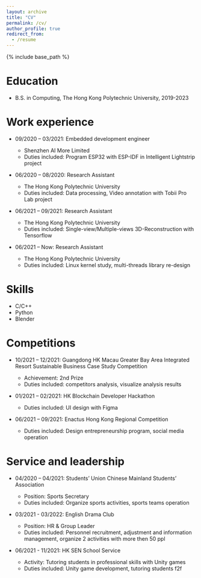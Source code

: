 ```yaml
---
layout: archive
title: "CV"
permalink: /cv/
author_profile: true
redirect_from:
  - /resume
---
```


{% include base_path %}

Education
======
* B.S. in Computing, The Hong Kong Polytechnic University, 2019-2023

Work experience
======
* 09/2020 – 03/2021: Embedded development engineer
  * Shenzhen AI More Limited
  * Duties included: Program ESP32 with ESP-IDF in Intelligent Lightstrip project

* 06/2020 – 08/2020: Research Assistant
  * The Hong Kong Polytechnic University
  * Duties included: Data processing, Video annotation with Tobii Pro Lab project

* 06/2021 – 09/2021: Research Assistant
  * The Hong Kong Polytechnic University
  * Duties included: Single-view/Multiple-views 3D-Reconstruction with Tensorflow
  
* 06/2021 – Now: Research Assistant
  * The Hong Kong Polytechnic University
  * Duties included: Linux kernel study, multi-threads library re-design
  
Skills
======
* C/C++
* Python
* Blender

Competitions
======
* 10/2021 – 12/2021: Guangdong HK Macau Greater Bay Area Integrated Resort Sustainable Business Case Study Competition
  * Achievement: 2nd Prize
  * Duties included: competitors analysis, visualize analysis results

* 01/2021 – 02/2021: HK Blockchain Developer Hackathon	
  * Duties included: UI design with Figma

* 06/2021 – 09/2021: Enactus Hong Kong Regional Competition
  * Duties included: Design entrepreneurship program, social media operation

Service and leadership
======
* 04/2020 – 04/2021: Students’ Union Chinese Mainland Students’ Association	
  * Position: Sports Secretary
  * Duties included: Organize sports activities, sports teams operation

* 03/2021 - 03/2022: English Drama Club
  * Position: HR & Group Leader
  * Duties included: Personnel recruitment, adjustment and information management, organize 2 activities with more then 50 ppl

* 06/2021 - 11/2021: HK SEN School Service
  * Activity: Tutoring students in professional skills with Unity games
  * Duties included: Unity game development, tutoring students f2f
